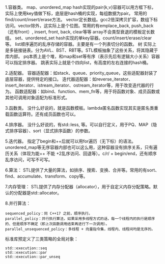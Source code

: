 
1.容器类。
	map、unordered_map  hash实现的pair{k,v}容器可以用方框下标，实际上使用key值做下标，底层是hash桶的实现，每组数据为pair。
	常用的find/count/insert/erase方法。
	vector定长数组。gcc2倍深拷贝扩容，数组下标访问。vector<bool>除外，这实际上是个位图。常用的有emplace_back, push_back（还有front）, insert, front, back, clear等等
	array不会类型衰退的模板定长数组。
	set、unordered_set hash实现的单key容器。count/insert/erase/clear等。
	list顺序遍历的乱序存储的容器。主要是有一个列表切分的函数。
	树  实际上是多链接链表。分为AVL、BST、RBT等。STL模板抽象了这些关系，将其隐藏于库内部。
	pq本质上是个堆，和map和set等有序（表示先后有逻辑大小关系）容器可以指定排序器。
	跳表实际上就是个四向list，有高度的左右连接的hash桶。
	
2.适配器。
    容器适配器：如stack、queue、priority_queue，这些适配器封装了底层容器，提供特定的接口。
    迭代器适配器：如reverse_iterator、insert_iterator、istream_iterator、ostream_iterator等，用于改变迭代器的行为。
    函数适配器：如bind、function、mem_fn等，用于将函数对象、成员函数或其他可调用对象适配为标准形式。

3.函数类。
	没什么好说的，就是函数模板。lambda匿名函数实现其实是匿名类重载函数运算符。还有成员函数也可以。

4.排序器。
	没什么好说的，有std::less, 等。可以自行定义，用于PQ、MAP（隐式排序容器）、sort（显式排序函数）的参数。

5.迭代器。
	指定了begin和++后就可以用for遍历（无下标）的语法。unordered_map等无序容器内部也可以这么用，这种容器没有排序关系，只有遍历关系（体现为能++ 不能 +2乱序访问、回退等）。c/r/ + begin/end，还有顺序乱序访问，可写不可写。

6.算法：
    STL提供了大量的算法，如排序、搜索、变换、合并等。常用的有sort、find、accumulate、transform、copy等。

7.内存管理：
    STL提供了内存分配器（allocator），用于自定义内存分配策略。默认的分配器是std::allocator。

8.并行算法：

    sequenced_policy：同 C++17 之前，顺序执行。
    parallel_policy：并行执行算法，如果采用多线程方式的话，每一个线程内的执行是顺序的、但是顺序不确定（即上次函数调用结束再进行下一次调用）。
    parallel_unsequenced_policy：多线程 + 向量指令集，线程内、线程间均是无序的。

标准库预定义了三类策略的全局对象：

    std::execution::seq
    std::execution::par
    std::execution::par_unseq
